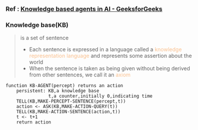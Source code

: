 ### Ref : [Knowledge based agents in AI - GeeksforGeeks](https://www.geeksforgeeks.org/knowledge-based-agents-in-ai/?ref=gcse_outind)

### Knowledge base(KB) 
> is a set of sentence
>	- Each sentence is expressed in a language called a <font color="#fac08f">knowledge representation language</font> and represents some assertion about the world
>	- When the sentence is taken as being given without being derived from other sentences, we call it an <font color="#fac08f">axiom</font>
```psuedo code
function KB-AGENT(percept) returns an action
	persistent: KB,a knowledge base
				t,a counter,initially 0,indicating time
	TELL(KB,MAKE-PERCEPT-SENTENCE(percept,t))
	action <- ASK(KB,MAKE-ACTION-QUERY(t))
	TELL(KB,MAKE-ACTION-SENTENCE(action,t))
	t <- t+1
	return action
```